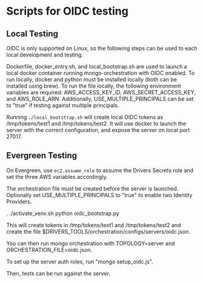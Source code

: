 # Scripts for OIDC testing


## Local Testing

OIDC is only supported on Linux, so the following steps can be used
to each local development and testing.

Dockerfile, docker_entry.sh, and local_bootstrap.sh are used to launch a local
docker container running mongo-orchestration with OIDC enabled.
To run locally, docker and python must be installed locally (both can be
installed using brew).
To run the file locally, the following environment variables are required:
AWS_ACCESS_KEY_ID, AWS_SECRET_ACCESS_KEY, and AWS_ROLE_ARN.
Additionally, USE_MULTIPLE_PRINCIPALS can be set to "true" if testing against
multiple principals.

Running `./local_bootstrap.sh` will create local OIDC tokens as /tmp/tokens/test1 and /tmp/tokens/test2.  It will use docker to launch the server
with the correct configuration, and expose the server on local port 27017.


## Evergreen Testing

On Evergreen, use `ec2.assume_role` to assume the Drivers Secrets role
and set the three AWS variables accordingly.

The orchestration file must be created before the server is launched.
Optionally set USE_MULTIPLE_PRINCIPALS to "true" to enable two Identity
Providers.

. ./activate_venv.sh
python oidc_bootstrap.py

This will create tokens in /tmp/tokens/test1 and /tmp/tokens/test2 and
create the file $DRIVERS_TOOLS/orchestration/configs/servers/oidc.json.

You can then run mongo orchestration with TOPOLOGY=server and ORCHESTRATION_FILE=oidc.json.

To set up the server auth roles, run "mongo setup_oidc.js".

Then, tests can be run against the server.